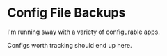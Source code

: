 # Config File Backups

I'm running sway with a variety of configurable apps. 

Configs worth tracking should end up here.
